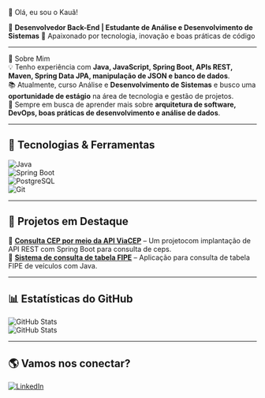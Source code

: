 👋 Olá, eu sou o Kauã!

🎯 **Desenvolvedor Back-End | Estudante de Análise e Desenvolvimento de Sistemas**
🚀 Apaixonado por tecnologia, inovação e boas práticas de código  

---

📖 Sobre Mim  
💡 Tenho experiência com **Java, JavaScript, Spring Boot, APIs REST, Maven, Spring Data JPA, manipulação de JSON e banco de dados**.  
📚 Atualmente, curso Análise e **Desenvolvimento de Sistemas** e busco uma **oportunidade de estágio** na área de tecnologia e gestão de projetos.  
🔎 Sempre em busca de aprender mais sobre **arquitetura de software, DevOps, boas práticas de desenvolvimento e análise de dados**.  

---

## 🚀 Tecnologias & Ferramentas  
![Java](https://img.shields.io/badge/Java-ED8B00?style=for-the-badge&logo=java&logoColor=white)  
![Spring Boot](https://img.shields.io/badge/Spring_Boot-6DB33F?style=for-the-badge&logo=spring-boot&logoColor=white)  
![PostgreSQL](https://img.shields.io/badge/PostgreSQL-316192?style=for-the-badge&logo=postgresql&logoColor=white)  
![Git](https://img.shields.io/badge/Git-F05032?style=for-the-badge&logo=git&logoColor=white)  

---

## 📌 Projetos em Destaque  
🔹 [**Consulta CEP por meio da API ViaCEP**]([https://github.com/kaua-md/ConsultorCEP]) – Um projetocom implantação de API REST com Spring Boot para consulta de ceps.  
🔹 [**Sistema de consulta de tabela FIPE**]([https://github.com/kaua-md/tabela-fip]) – Aplicação para consulta de tabela FIPE de veículos com Java.  

---

## 📊 Estatísticas do GitHub  
![GitHub Stats](https://github-readme-stats.vercel.app/api?username=kaua-md&show_icons=true&theme=dark)  
![GitHub Stats](https://github-readme-stats.vercel.app/api/top-langs/?username=kaua-md)

---

## 🌎 Vamos nos conectar?  
[![LinkedIn](https://img.shields.io/badge/LinkedIn-blue?style=for-the-badge&logo=linkedin)](www.linkedin.com/in/kauã-machado/)  

